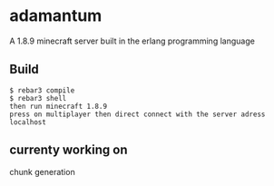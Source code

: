 adamantum
=====
A 1.8.9 minecraft server built in the erlang programming language


Build
-----

    $ rebar3 compile
    $ rebar3 shell
    then run minecraft 1.8.9 
    press on multiplayer then direct connect with the server adress localhost

    
currenty working on
-----
chunk generation
